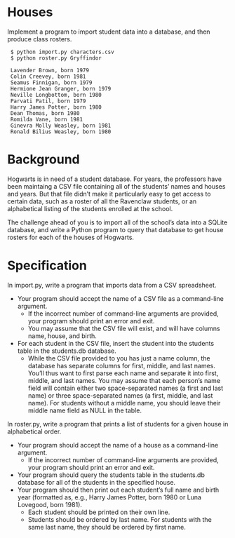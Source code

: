 # Houses

Implement a program to import student data into a database, and then produce class rosters.
```
 $ python import.py characters.csv
 $ python roster.py Gryffindor
 
 Lavender Brown, born 1979
 Colin Creevey, born 1981
 Seamus Finnigan, born 1979
 Hermione Jean Granger, born 1979
 Neville Longbottom, born 1980
 Parvati Patil, born 1979
 Harry James Potter, born 1980
 Dean Thomas, born 1980
 Romilda Vane, born 1981
 Ginevra Molly Weasley, born 1981
 Ronald Bilius Weasley, born 1980
```
# Background
Hogwarts is in need of a student database. For years, the professors have been maintaing a CSV file containing all of the students’ names and houses and years. But that file didn’t make it particularly easy to get access to certain data, such as a roster of all the Ravenclaw students, or an alphabetical listing of the students enrolled at the school.

The challenge ahead of you is to import all of the school’s data into a SQLite database, and write a Python program to query that database to get house rosters for each of the houses of Hogwarts.

# Specification
In import.py, write a program that imports data from a CSV spreadsheet.

* Your program should accept the name of a CSV file as a command-line argument.
  * If the incorrect number of command-line arguments are provided, your program should print an error and exit.
  * You may assume that the CSV file will exist, and will have columns name, house, and birth.
* For each student in the CSV file, insert the student into the students table in the students.db database.
  * While the CSV file provided to you has just a name column, the database has separate columns for first, middle, and last names. You’ll thus want to first parse each name and separate it into first, middle, and last names. You may assume that each person’s name field will contain either two space-separated names (a first and last name) or three space-separated names (a first, middle, and last name). For students without a middle name, you should leave their middle name field as NULL in the table.

In roster.py, write a program that prints a list of students for a given house in alphabetical order.

* Your program should accept the name of a house as a command-line argument.
  * If the incorrect number of command-line arguments are provided, your program should print an error and exit.
* Your program should query the students table in the students.db database for all of the students in the specified house.
* Your program should then print out each student’s full name and birth year (formatted as, e.g., Harry James Potter, born 1980 or Luna Lovegood, born 1981).
  * Each student should be printed on their own line.
  * Students should be ordered by last name. For students with the same last name, they should be ordered by first name.
